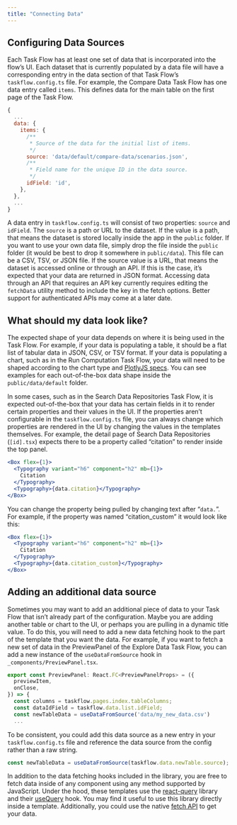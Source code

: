 ```yaml
---
title: "Connecting Data"
---
```


## Configuring Data Sources

Each Task Flow has at least one set of data that is incorporated into the flow’s UI. Each dataset that is currently populated by a data file will have a corresponding entry in the data section of that Task Flow’s `taskflow.config.ts` file. For example, the Compare Data Task Flow has one data entry called `items`. This defines data for the main table on the first page of the Task Flow.

```js title="taskflow.config.ts"
{
  ...
  data: {
    items: {
      /**
       * Source of the data for the initial list of items.
       */
      source: 'data/default/compare-data/scenarios.json',
      /**
       * Field name for the unique ID in the data source.
       */
      idField: 'id',
    },
  },
  ...
}
```

A data entry in `taskflow.config.ts` will consist of two properties: `source` and `idField`. The `source` is a path or URL to the dataset. If the value is a path, that means the dataset is stored locally inside the app in the `public` folder. If you want to use your own data file, simply drop the file inside the `public` folder (it would be best to drop it somewhere in `public/data`). This file can be a CSV, TSV, or JSON file. If the source value is a URL, that means the dataset is accessed online or through an API. If this is the case, it’s expected that your data are returned in JSON format. Accessing data through an API that requires an API key currently requires editing the `fetchData` utility method to include the key in the fetch options. Better support for authenticated APIs may come at a later date.

## What should my data look like?

The expected shape of your data depends on where it is being used in the Task Flow. For example, if your data is populating a table, it should be a flat list of tabular data in JSON, CSV, or TSV format. If your data is populating a chart, such as in the Run Computation Task Flow, your data will need to be shaped according to the chart type and [PlotlyJS specs](https://plotly.com/javascript/reference/index/). You can see examples for each out-of-the-box data shape inside the `public/data/default` folder.

In some cases, such as in the Search Data Repositories Task Flow, it is expected out-of-the-box that your data has certain fields in it to render certain properties and their values in the UI. If the properties aren’t configurable in the `taskflow.config.ts` file, you can always change which properties are rendered in the UI by changing the values in the templates themselves. For example, the detail page of Search Data Repositories (`[id].tsx`) expects there to be a property called “citation” to render inside the top panel.

```jsx title="[id].tsx"
<Box flex={1}>
  <Typography variant="h6" component="h2" mb={1}>
    Citation
  </Typography>
  <Typography>{data.citation}</Typography>
</Box>
```

You can change the property being pulled by changing text after “`data.`”. For example, if the property was named “citation_custom” it would look like this:

```jsx title="[id].tsx"
<Box flex={1}>
  <Typography variant="h6" component="h2" mb={1}>
    Citation
  </Typography>
  <Typography>{data.citation_custom}</Typography>
</Box>
```

## Adding an additional data source

Sometimes you may want to add an additional piece of data to your Task Flow that isn’t already part of the configuration. Maybe you are adding another table or chart to the UI, or perhaps you are pulling in a dynamic title value. To do this, you will need to add a new data fetching hook to the part of the template that you want the data. For example, if you want to fetch a new set of data in the PreviewPanel of the Explore Data Task Flow, you can add a new instance of the `useDataFromSource` hook in `_components/PreviewPanel.tsx`.

```ts title="PreviewPanel.tsx"
export const PreviewPanel: React.FC<PreviewPanelProps> = ({
  previewItem,
  onClose,
}) => {
  const columns = taskflow.pages.index.tableColumns;
  const dataIdField = taskflow.data.list.idField;
  const newTableData = useDataFromSource('data/my_new_data.csv')
  ...
```

To be consistent, you could add this data source as a new entry in your `taskflow.config.ts` file and reference the data source from the config rather than a raw string.

```ts
const newTableData = useDataFromSource(taskflow.data.newTable.source);
```

In addition to the data fetching hooks included in the library, you are free to fetch data inside of any component using any method supported by JavaScript. Under the hood, these templates use the [react-query](https://tanstack.com/query/latest/docs/framework/react/overview) library and their [useQuery](https://tanstack.com/query/latest/docs/framework/react/guides/queries) hook. You may find it useful to use this library directly inside a template. Additionally, you could use the native [fetch API](https://developer.mozilla.org/en-US/docs/Web/API/Fetch_API/Using_Fetch) to get your data.
